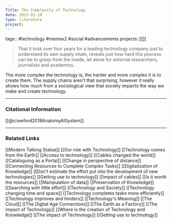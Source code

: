 ```yaml
---
Title: The Complexity of Technology
date: 2023-03-10
type: literature
project:
---
```

tags:: #technology #memex2 #social #advancements 
projects::[[]]

> That it took over four years for a leading technology company just to understand its own supply chain, reveals just how hard this process can be to grasp from the inside, let alone for external researchers, journalists and academics.

The more complex the technology is, the harder and more complex it is to create them. The supply chains aren't that surprising, however it really shows how much from a sociological view that society impacts the way we make and create technology.

---
### Citational Information

[[@crawford2018AnatomyAISystem]]

---

### Related Links

[[Modern Talking Statue]]
[[Our role with Technology]]
[[Technology comes from the Earth]]
[[Access to technology]]
[[Cables changed the world]]
[[Cataloguing as a Portal]]
[[Change in perspective of distance]]
[[Connecting Resources to Complete Complex Tasks]]
[[Digitalization of Knowledge]]
[[Don't estimate the effort put into the development of new technologies]]
[[Getting use to technology]]
[[Impact of cables]]
[[Is it worth the resources]]
[[Manipulation of data]]
[[Preservation of Knowledge]]
[[Searching with little effort]]
[[Technology and Society]]
[[Technology changing time and space]]
[[Technology completes tasks more efficiently]]
[[Technology improves and hinders]]
[[Technology's Meaning]]
[[The Cloud]]
[[The Digital Age Connections]]
[[The Earth as a Factory]]
[[The impact of Technology]]
[[Where is the creation of Technology and Knowledge]]
[[The impact of Technology]]
[[Getting use to technology]]